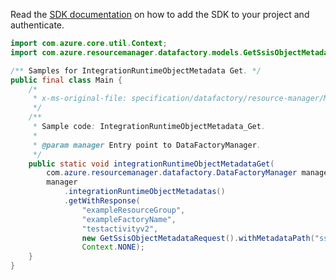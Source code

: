 Read the [SDK documentation](https://github.com/Azure/azure-sdk-for-java/blob/azure-resourcemanager-datafactory_1.0.0-beta.11/sdk/datafactory/azure-resourcemanager-datafactory/README.md) on how to add the SDK to your project and authenticate.

```java
import com.azure.core.util.Context;
import com.azure.resourcemanager.datafactory.models.GetSsisObjectMetadataRequest;

/** Samples for IntegrationRuntimeObjectMetadata Get. */
public final class Main {
    /*
     * x-ms-original-file: specification/datafactory/resource-manager/Microsoft.DataFactory/stable/2018-06-01/examples/IntegrationRuntimeObjectMetadata_Get.json
     */
    /**
     * Sample code: IntegrationRuntimeObjectMetadata_Get.
     *
     * @param manager Entry point to DataFactoryManager.
     */
    public static void integrationRuntimeObjectMetadataGet(
        com.azure.resourcemanager.datafactory.DataFactoryManager manager) {
        manager
            .integrationRuntimeObjectMetadatas()
            .getWithResponse(
                "exampleResourceGroup",
                "exampleFactoryName",
                "testactivityv2",
                new GetSsisObjectMetadataRequest().withMetadataPath("ssisFolders"),
                Context.NONE);
    }
}
```
